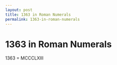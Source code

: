 ```yaml
---
layout: post
title: 1363 in Roman Numerals
permalink: 1363-in-roman-numerals
---
```


# 1363 in Roman Numerals

1363 = MCCCLXIII
